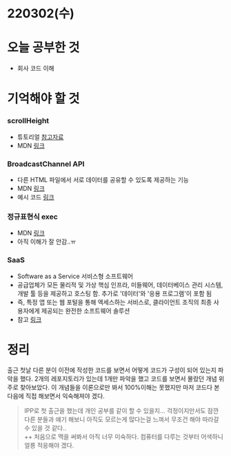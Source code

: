 # 220302(수)

# 오늘 공부한 것

- 회사 코드 이해

# 기억해야 할 것

### scrollHeight

- 튜토리얼 [참고자료](https://ko.javascript.info/size-and-scroll)
- MDN [링크](https://developer.mozilla.org/ko/docs/Web/API/Element/scrollHeight)

### BroadcastChannel API

- 다른 HTML 파일에서 서로 데이터를 공유할 수 있도록 제공하는 기능
- MDN [링크](https://developer.mozilla.org/en-US/docs/Web/API/Broadcast_Channel_API)
- 예시 코드 [링크](https://www.educative.io/edpresso/what-is-broadcastchannel-api-in-javascript)

### 정규표현식 exec

- MDN [링크](https://developer.mozilla.org/ko/docs/Web/JavaScript/Reference/Global_Objects/RegExp/exec)
- 아직 이해가 잘 안감..ㅠ

### SaaS

- Software as a Service 서비스형 소프트웨어
- 공급업체가 모든 물리적 및 가상 핵심 인프라, 미들웨어, 데이터베이스 관리 시스템, 개발 툴 등을 제공하고 호스팅 함. 추가로 '데이터'와 '응용 프로그램'이 포함 됨
- 즉, 특정 앱 또는 웹 포털을 통해 엑세스하는 서비스로, 클라이언트 조직의 최종 사용자에게 제공되는 완전한 소프트웨어 솔루션
- 참고 [링크](https://freshdesk.com/ko/kblogs/iaas-paas-saas/?tactic_id=4583438&utm_source=Google-AdWords&utm_medium=FD-L-Search-APAC-Korea-DSA&utm_campaign=FD-L-Search-APAC-Korea-DSA&utm_term=&device=c&gclid=CjwKCAiAyPyQBhB6EiwAFUuakn4JG5bzQOsHA5zyCOWyM8OfkGITgzxXALakWRIc7Mbk6Bnh5QZRmBoCWH4QAvD_BwE)

# 정리

출근 첫날 다른 분이 이전에 작성한 코드를 보면서 어떻게 코드가 구성이 되어 있는지 파악을 했다. 2개의 레포지토리가 있는데 1개만 파악을 했고 코드를 보면서 몰랐던 개념 위주로 찾아보았다. 이 개념들을 이론으로만 봐서 100%이해는 못했지만 마저 코드다 본 다음에 직접 해보면서 익숙해져야 겠다.

> IPP로 첫 출근을 했는데 개인 공부를 같이 할 수 있을지... 걱정이지만서도 잠깐 다른 분들과 얘기 해보니 아직도 모르는게 많다는걸 느껴서 무조건 해야 따라갈 수 있을 것 같다..  
> ++ 처음으로 맥을 써봐서 아직 너무 미숙하다. 컴퓨터를 다루는 것부터 어색하니 얼릉 적응해야 겠다.
